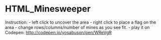 # HTML_Minesweeper

Instruction:
	- left click to uncover the area
	- right click to place a flag on the area
	- change rows/columns/number of mines as you see fit.
	- play it on Codepen: http://codepen.io/yosabuson/pen/WReVgR